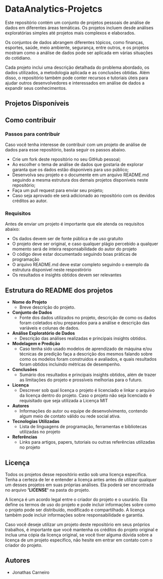 # DataAnalytics-Projetcs    
Este repositório contém um conjunto de projetos pessoais de análise de dados em diferentes áreas temáticas. Os projetos incluem desde análises exploratórias simples até projetos mais complexos e elaborados.

Os conjuntos de dados abrangem diferentes tópicos, como finanças, esportes, saúde, meio ambiente, segurança, entre outros, e os projetos mostram como a análise de dados pode ser aplicada em várias situações do cotidiano.

Cada projeto inclui uma descrição detalhada do problema abordado, os dados utilizados, a metodologia aplicada e as conclusões obtidas. Além disso, o repositório também pode conter recursos e tutoriais úteis para ajudar outros desenvolvedores e interessados em análise de dados a expandir seus conhecimentos.

## Projetos Disponíveis

## Como contribuir 
### Passos para contribuir
Caso você tenha interesse de contribuir com um projeto de análise de dados para esse repositório, basta seguir os passos abaixo.

- Crie um fork deste repositório no seu GitHub pessoal;
- Ao escolher o tema de análise de dados que gostaria de explorar garanta que os dados estão disponíveis para uso público;
- Desenvolva seu projeto e o documente em um arquivo README.md seguindo a mesma estrutura dos demais projetos disponíveis neste repositório;
- Faça um pull request para enviar seu projeto;
- Caso seja aprovado ele será adicionado ao repositório com os devidos créditos ao autor.

### Requisitos
Antes de enviar um projeto é importante que ele atenda os requisitos abaixo:

- Os dados devem ser de fonte pública e de uso gratuito
- O projeto deve ser original, e caso qualquer plágio percebido a qualquer momento será de inteira responsabilidade do autor do projeto
- O código deve estar documentado seguindo boas práticas de programação
- O arquivo README.md deve estar completo seguindo o exemplo da estrutura disponível neste respostirório
- Os resultados e insights obtidos devem ser relevantes

## Estrutura do README dos projetos
- <b>Nome do Projeto</b>
  - Breve descrição do projeto.
- <b>Conjunto de Dados</b>
  - Fonte dos dados utilizados no projeto, descrição de como os dados foram coletados e/ou preparados para a análise e descrição das variáveis e colunas de dados.
- <b>Análise Exploratório de Dados</b> 
  - Descrição das análises realizadas e principais insights obtidos.
- <b>Modelagem e Predição</b>
  - Caso tenha sido usado modelos de aprendizado de máquina e/ou técnicas de predição faça a descrição dos mesmos falando sobre como os modelos foram construidos e avaliados, e quais resultados foram obtidos incluindo métricas de desempenho.
- <b>Conclusões</b>
  - Sumário dos resultados e principais insights obtidos, além de trazer as limitações do projeto e prossíveis melhorias para o futuro.
- <b>Licença</b>
  - Descrever sob qual licença o projeto é licenciado e linkar o arquivo da licença dentro do projeto. Caso o projeto não seja licenciado é requisitado que seja utilizada a Licença MIT
- <b>Autores</b>
  - Informações do autor ou equipe de desenvolvimento, contendo algum meio de contato válido ou rede social ativa.
- <b>Tecnologias Utilizadas</b>
  - Lista de linguagens de programação, ferramentas e bibliotecas utilizadas no projeto
- <b>Referências</b>
  - Links para artigos, papers, tutoriais ou outras referências utilizadas no projeto
 
 ## Licença
Todos os projetos desse repositório estão sob uma licença específica. Tenha a certeza de ler e entender a licença antes antes de utilizar qualquer um desses projetos em suas próprias análises. Ela poderá ser encontrada no arquivo <b>'LICENSE'</b> na pasta do projeto.
 
A licença é um acordo legal entre o criador do projeto e o usurário. Ela define os termos de uso do projeto e pode incluir informações sobre como o projeto pode ser distribuído, modificado e compartilhado. A licença também pode incluir informações sobre responsabilidade e garantia.
 
Caso você deseje utilizar um projeto deste repositório em seus próprios trabalhos, é importante que você mantenha os créditos do projeto original e inclua uma cópia da licença original, se você tiver alguma dúvida sobre a licença de um projeto específico, não hesite em entrar em contato com o criador do projeto.

## Autores
- Jonathas Carneiro
